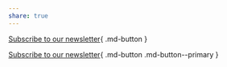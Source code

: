 ```yaml
---
share: true
---
```


[Subscribe to our newsletter](#){ .md-button }

[Subscribe to our newsletter](#){ .md-button .md-button--primary }
